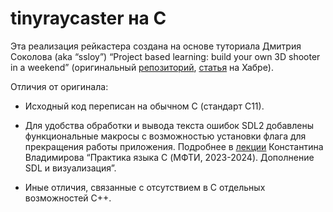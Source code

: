 # tinyraycaster на C

Эта реализация рейкастера создана на основе туториала Дмитрия Соколова (aka “ssloy”) “Project based learning: build your own 3D shooter in a weekend” (оригинальный [репозиторий](https://github.com/ssloy/tinyraycaster), [статья](https://habr.com/ru/articles/439698/) на Хабре).

Отличия от оригинала:

* Исходный код переписан на обычном C (стандарт C11).

* Для удобства обработки и вывода текста ошибок SDL2 добавлены функциональные макросы с возможностью установки флага для прекращения работы приложения. Подробнее в [лекции](https://rutube.ru/video/437ec1cc186ac3222b32dd4730a9ec61/?t=395&r=plwd) Константина Владимирова “Практика языка C (МФТИ, 2023-2024). Дополнение SDL и визуализация”.

* Иные отличия, связанные с отсутствием в C отдельных возможностей C\+\+.
